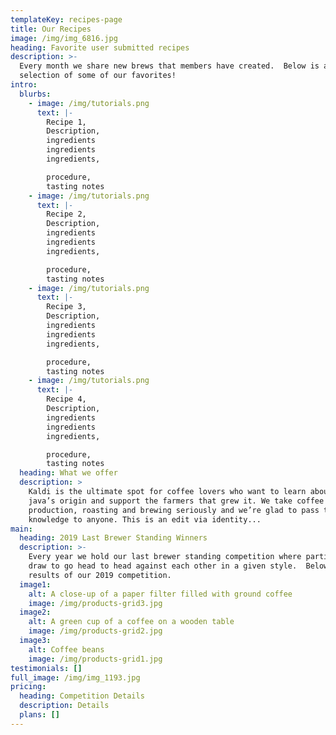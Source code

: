 ```yaml
---
templateKey: recipes-page
title: Our Recipes
image: /img/img_6816.jpg
heading: Favorite user submitted recipes
description: >-
  Every month we share new brews that members have created.  Below is a
  selection of some of our favorites!
intro:
  blurbs:
    - image: /img/tutorials.png
      text: |-
        Recipe 1, 
        Description, 
        ingredients 
        ingredients 
        ingredients, 

        procedure, 
        tasting notes
    - image: /img/tutorials.png
      text: |-
        Recipe 2, 
        Description, 
        ingredients 
        ingredients 
        ingredients, 

        procedure, 
        tasting notes
    - image: /img/tutorials.png
      text: |-
        Recipe 3, 
        Description, 
        ingredients 
        ingredients 
        ingredients, 

        procedure, 
        tasting notes
    - image: /img/tutorials.png
      text: |-
        Recipe 4, 
        Description, 
        ingredients 
        ingredients 
        ingredients, 

        procedure, 
        tasting notes
  heading: What we offer
  description: >
    Kaldi is the ultimate spot for coffee lovers who want to learn about their
    java’s origin and support the farmers that grew it. We take coffee
    production, roasting and brewing seriously and we’re glad to pass that
    knowledge to anyone. This is an edit via identity...
main:
  heading: 2019 Last Brewer Standing Winners
  description: >-
    Every year we hold our last brewer standing competition where participants
    draw to go head to head against each other in a given style.  Below are the
    results of our 2019 competition.
  image1:
    alt: A close-up of a paper filter filled with ground coffee
    image: /img/products-grid3.jpg
  image2:
    alt: A green cup of a coffee on a wooden table
    image: /img/products-grid2.jpg
  image3:
    alt: Coffee beans
    image: /img/products-grid1.jpg
testimonials: []
full_image: /img/img_1193.jpg
pricing:
  heading: Competition Details
  description: Details
  plans: []
---
```


